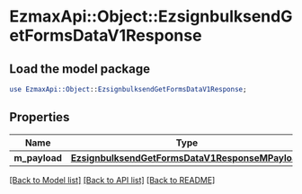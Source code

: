 # EzmaxApi::Object::EzsignbulksendGetFormsDataV1Response

## Load the model package
```perl
use EzmaxApi::Object::EzsignbulksendGetFormsDataV1Response;
```

## Properties
Name | Type | Description | Notes
------------ | ------------- | ------------- | -------------
**m_payload** | [**EzsignbulksendGetFormsDataV1ResponseMPayload**](EzsignbulksendGetFormsDataV1ResponseMPayload.md) |  | 

[[Back to Model list]](../README.md#documentation-for-models) [[Back to API list]](../README.md#documentation-for-api-endpoints) [[Back to README]](../README.md)


